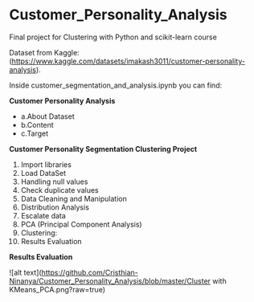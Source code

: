 # Customer_Personality_Analysis
Final project for Clustering with Python and scikit-learn course


Dataset from Kaggle:
(https://www.kaggle.com/datasets/imakash3011/customer-personality-analysis).

Inside customer_segmentation_and_analysis.ipynb you can find:

**Customer Personality Analysis**
* a.About Dataset
* b.Content
* c.Target

**Customer Personality Segmentation Clustering Project**
1. Import libraries
2. Load DataSet
3. Handling null values
4. Check duplicate values
5. Data Cleaning and Manipulation
6. Distribution Analysis
7. Escalate data
8. PCA (Principal Component Analysis)
9. Clustering:
10. Results Evaluation

**Results Evaluation**

![alt text](https://github.com/Cristhian-Ninanya/Customer_Personality_Analysis/blob/master/Cluster with KMeans_PCA.png?raw=true)
